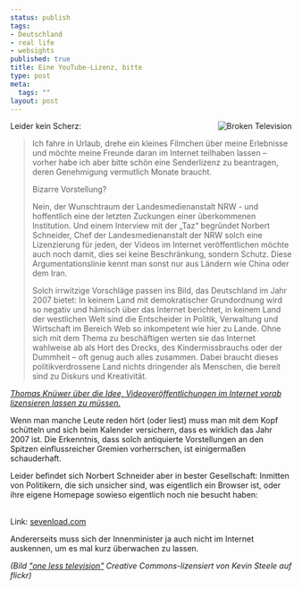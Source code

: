 ```yaml
--- 
status: publish
tags: 
- Deutschland
- real life
- websights
published: true
title: Eine YouTube-Lizenz, bitte
type: post
meta: 
  tags: ""
layout: post
---
```

<img src='http://fredericiana.de/uploads/2007/08/broken-television.jpg' alt='Broken Television' class="alignright" align="right" />Leider kein Scherz:

<blockquote>Ich fahre in Urlaub, drehe ein kleines Filmchen über meine Erlebnisse und möchte meine Freunde daran im Internet teilhaben lassen – vorher habe ich aber bitte schön eine Senderlizenz zu beantragen, deren Genehmigung vermutlich Monate braucht.

Bizarre Vorstellung?

Nein, der Wunschtraum der Landesmedienanstalt NRW - und hoffentlich eine der letzten Zuckungen einer überkommenen Institution. Und einem Interview mit der „Taz“ begründet Norbert Schneider, Chef der Landesmedienanstalt der NRW solch eine Lizenzierung für jeden, der Videos im Internet veröffentlichen möchte auch noch damit, dies sei keine Beschränkung, sondern Schutz. Diese Argumentationslinie kennt man sonst nur aus Ländern wie China oder dem Iran.

Solch irrwitzige Vorschläge passen ins Bild, das Deutschland im Jahr 2007 bietet: In keinem Land mit demokratischer Grundordnung wird so negativ und hämisch über das Internet berichtet, in keinem Land der westlichen Welt sind die Entscheider in Politik, Verwaltung und Wirtschaft im Bereich Web so inkompetent wie hier zu Lande. Ohne sich mit dem Thema zu beschäftigen werten sie das Internet wahlweise ab als Hort des Drecks, des Kindermissbrauchs oder der Dummheit – oft genug auch alles zusammen. Dabei braucht dieses politikverdrossene Land nichts dringender als Menschen, die bereit sind zu Diskurs und Kreativität.</blockquote>

<em><a href="http://blog.handelsblatt.de/indiskretion/eintrag.php?id=1442">Thomas Knüwer über die Idee, Videoveröffentlichungen im Internet vorab lizensieren lassen zu müssen.</a></em>

Wenn man manche Leute reden hört (oder liest) muss man mit dem Kopf schütteln und sich beim Kalender versichern, dass es wirklich das Jahr 2007 ist. Die Erkenntnis, dass solch antiquierte Vorstellungen an den Spitzen einflussreicher Gremien vorherrschen, ist einigermaßen schauderhaft.

Leider befindet sich Norbert Schneider aber in bester Gesellschaft: Inmitten von Politikern, die sich unsicher sind, was eigentlich ein Browser ist, oder ihre eigene Homepage sowieso eigentlich noch nie besucht haben:
<script type="text/javascript" src="http://de.sevenload.com/pl/SyMWUPh/380x313"></script><br />Link: <a href="http://de.sevenload.com/videos/SyMWUPh/Kinder-fragen-Politiker-nach-dem-internet">sevenload.com</a>

Andererseits muss sich der Innenminister ja auch nicht im Internet auskennen, um es mal kurz überwachen zu lassen.

<em>(Bild <a href="http://flickr.com/photos/kevinsteele/24771587/">"one less television"</a> Creative Commons-lizensiert von Kevin Steele auf flickr)</em>
